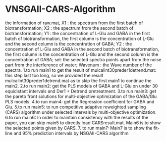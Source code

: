 # VNSGAII-CARS-Algorithm
the information of raw.mat,
X1 : the spectrum from the first batch of biotransformation;
X2 : the spectrum from the second batch of biotransformation;
Y1 : the concentration of L-Glu and GABA in the first batch of biotransformation, the first column is the concentration of L-Glu and the second column is the concentration of GABA;
Y2 : the concentration of L-Glu and GABA in the second batch of biotransformation, the first column is the concentration of L-Glu and the second column is the concentration of GABA;
sel: the selected spectra points apart from the noise part from the interference of water; 
Wavenum : the Wave number of the spectra.
1.to run main1 to get the result of mulcalint30preder1detrend.mat:
this step last too long, so we provided the result mulcalint30preder1detrend.mat as to skip the first main1 to continue the main2.
2.to run main2:
get the PLS models of GABA and L-Glu on under 30 equidistant intervals and Der1 + Detrend pretreatment.
3.to run main3:
get the  pareto front solutions for multi-objective optimization of the GABA/Glu PLS models.
4.to run main4:
get the Regression coefficient for GABA and Glu.
5.to run main5:
to run competitive adaptive reweighted sampling (CARS) algorithm under selected intervals by multi-objective optimization.
6.to run main6:
In order to maintain consistency with the results of the paper, you can skip main5 to directly load CARSresult.mat.
Main6 is to show the selected points given by CARS.
7. to run main7:
Main7 is to show the fit-line and 95% prediction intervals by NSGAII-CARS algorithm
